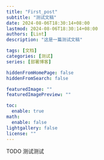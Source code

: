 ```yaml
---
title: "First_post"
subtitle: "测试文稿"
date: 2024-08-06T18:30:14+08:00
lastmod: 2024-08-06T18:30:14+08:00
authors: [Lint]
description: "这是一篇测试文稿"

tags: [文档]
categories: [测试]
series: [部署博客]

hiddenFromHomePage: false
hiddenFromSearch: false

featuredImage: ""
featuredImagePreview: ""

toc:
  enable: true
math:
  enable: false
lightgallery: false
license: ""
---
```


<!--more-->

TODO 测试测试